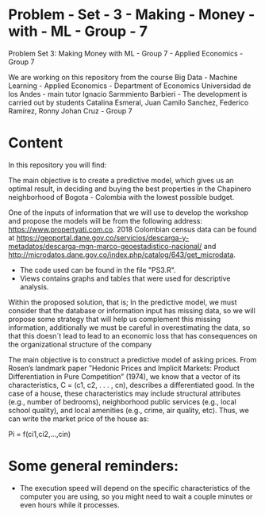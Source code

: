 # Problem - Set - 3 - Making - Money - with - ML - Group - 7
Problem Set 3: Making Money with ML - Group 7 - Applied Economics - Group 7

We are working on this repository from the course Big Data - Machine Learning - Applied Economics - Department of Economics Universidad de los Andes - main tutor Ignacio Sarmmiento Barbieri - The development is carried out by students Catalina Esmeral, Juan Camilo Sanchez, Federico Ramírez, Ronny Johan Cruz - Group 7

# Content

In this repository you will find:

The main objective is to create a predictive model, which gives us an optimal result, in deciding and buying the best properties in the Chapinero neighborhood of Bogota  - Colombia with the lowest possible budget.

One of the inputs of information that we will use to develop the workshop and propose the models will be from the following address: https://www.propertyati.com.co. 2018 Colombian census data can be found at https://geoportal.dane.gov.co/servicios/descarga-y-metadatos/descarga-mgn-marco-geoestadistico-nacional/ and http://microdatos.dane.gov.co/index.php/catalog/643/get_microdata.

-  The code used can be found in the file "PS3.R".
-  Views contains graphs and tables that were used for descriptive analysis.

Within the proposed solution, that is; In the predictive model, we must consider that the database or information input has missing data, so we will propose some strategy that will help us complement this missing information, additionally we must be careful in overestimating the data, so that this doesn´t lead to lead to an economic loss that has consequences on the organizational structure of the company

The main objective is to construct a predictive model of asking prices. From Rosen’s landmark paper ”Hedonic Prices and Implicit Markets: Product Differentiation in Pure Competition” (1974), we know that a vector of its characteristics, C = (c1, c2, . . . , cn), describes a differentiated good.
In the case of a house, these characteristics may include structural attributes (e.g., number of bedrooms), neighborhood public services (e.g., local school quality), and local amenities (e.g., crime, air quality, etc). Thus, we can write the market price of the house as:

Pi = f(ci1,ci2,...,cin)


# Some general reminders: 

-  The execution speed will depend on the specific characteristics of the computer you are using, so you might need to wait a couple minutes or even hours while it processes.

